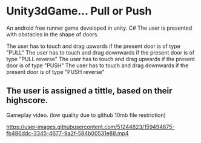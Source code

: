 # Unity3dGame... Pull or Push

An android free runner game developed in unity. C#
The user is presented with obstacles in the shape of doors.

The user has to touch and drag upwards if the present door is of type "PULL"
The user has to touch and drag downwards if the present door is of type "PULL reverse"
The user has to touch and drag upwards if the present door is of type "PUSH"
The user has to touch and drag downwards if the present door is of type "PUSH reverse"

The user is assigned a tittle, based on their highscore. 
---
Gameplay video. (low quality due to github 10mb file restriction)

https://user-images.githubusercontent.com/51244823/159494875-fb486ddc-3345-4677-9a2f-584b00531e88.mp4

